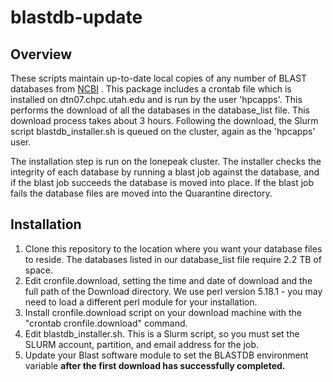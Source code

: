 # blastdb-update

## Overview
These scripts maintain up-to-date local copies of any number of BLAST
databases from [NCBI](https://blast.ncbi.nlm.nih.gov/Blast.cgi?CMD=Web&PAGE_TYPE=BlastDocs&DOC_TYPE=Download) . 
This package includes a crontab file which is installed on dtn07.chpc.utah.edu
and is run by the user 'hpcapps'. This performs the download of all the 
databases in the database_list file. This download process takes about 3 
hours. Following the download, the Slurm script blastdb_installer.sh
is queued on the cluster, again as the 'hpcapps' user.

The installation step is run on the lonepeak cluster. The installer
checks the integrity of each database by running a blast job against the
database, and if the blast job succeeds the database is moved into place.
If the blast job fails the database files are moved into the Quarantine
directory.

## Installation
1. Clone this repository to the location where you want your database files 
to reside. The databases listed in our database_list file require 2.2 TB
of space.
2. Edit cronfile.download, setting the time and date of download and the
   full path of the Download directory. We use perl version 5.18.1 - you may
   need to load a different perl module for your installation.
3. Install cronfile.download script on your download machine with the
   "crontab cronfile.download" command.
4. Edit blastdb_installer.sh. This is a Slurm script, so you must set the
   SLURM account, partition, and email address for the job.
5. Update your Blast software module to set the BLASTDB environment variable
   **after the first download has successfully completed.**
